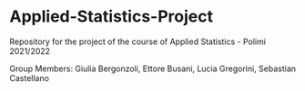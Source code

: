 # Applied-Statistics-Project
Repository for the project of the course of Applied Statistics - Polimi 2021/2022  

Group Members: Giulia Bergonzoli, Ettore Busani, Lucia Gregorini, Sebastian Castellano